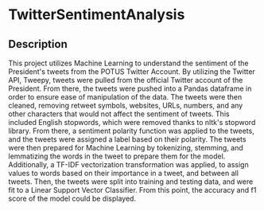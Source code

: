 # TwitterSentimentAnalysis

## Description

This project utilizes Machine Learning to understand the sentiment of the President's tweets from the POTUS Twitter Account. By utilizing the Twitter API, Tweepy, tweets were pulled from the official Twitter account of the President. From there, the tweets were pushed into a Pandas dataframe in order to ensure ease of manipulation of the data. The tweets were then cleaned, removing retweet symbols, websites, URLs, numbers, and any other characters that would not affect the sentiment of tweets. This included English stopwords, which were removed thanks to nltk's stopword library. From there, a sentiment polarity function was applied to the tweets, and the tweets were assigned a label based on their polarity. The tweets were then prepared for Machine Learning by tokenizing, stemming, and lemmatizing the words in the tweet to prepare them for the model. Additionally, a TF-IDF vectorization transformation was applied, to assign values to words based on their importance in a tweet, and between all tweets. Then, the tweets were split into training and testing data, and were fit to a Linear Support Vector Classifier. From this point, the accuracy and f1 score of the model could be displayed.
